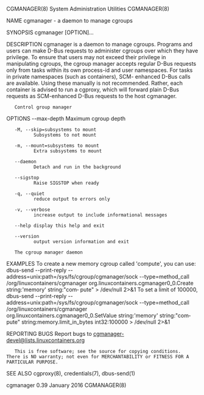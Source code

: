 CGMANAGER(8)                                                                         System Administration Utilities                                                                         CGMANAGER(8)

NAME
       cgmanager - a daemon to manage cgroups

SYNOPSIS
       cgmanager [OPTION]...

DESCRIPTION
       cgmanager is a daemon to manage cgroups.  Programs and users can make D-Bus requests to administer cgroups over which they have privilege.  To ensure that users may not exceed their privilege in
       manipulating cgroups, the cgroup manager accepts regular D-Bus requests only from tasks within its own process-id and user namespaces.  For tasks in private namespaces (such as containers), SCM-
       enhanced  D-Bus  calls are available.  Using these manually is not recommended.  Rather, each container is advised to run a cgproxy, which will forward plain D-Bus requests as SCM-enhanced D-Bus
       requests to the host cgmanager.

       Control group manager

OPTIONS
       --max-depth
              Maximum cgroup depth

       -M, --skip=subsystems to mount
              Subsystems to not mount

       -m, --mount=subsystems to mount
              Extra subsystems to mount

       --daemon
              Detach and run in the background

       --sigstop
              Raise SIGSTOP when ready

       -q, --quiet
              reduce output to errors only

       -v, --verbose
              increase output to include informational messages

       --help display this help and exit

       --version
              output version information and exit

       The cgroup manager daemon

EXAMPLES
       To create a new memory cgroup called 'compute', you can use:
       dbus-send --print-reply --address=unix:path=/sys/fs/cgroup/cgmanager/sock --type=method_call /org/linuxcontainers/cgmanager org.linuxcontainers.cgmanager0_0.Create  string:'memory'  string:"com‐
       pute" > /dev/null 2>&1
       To set a limit of 100000,
       dbus-send --print-reply --address=unix:path=/sys/fs/cgroup/cgmanager/sock --type=method_call /org/linuxcontainers/cgmanager org.linuxcontainers.cgmanager0_0.SetValue string:'memory' string:"com‐
       pute" string:memory.limit_in_bytes int32:100000 > /dev/null 2>&1

REPORTING BUGS
       Report bugs to <cgmanager-devel@lists.linuxcontainers.org>

       This is free software; see the source for copying conditions.  There is NO warranty; not even for MERCHANTABILITY or FITNESS FOR A PARTICULAR PURPOSE.

SEE ALSO
       cgproxy(8), credentials(7), dbus-send(1)

cgmanager 0.39                                                                                 January 2016                                                                                  CGMANAGER(8)
